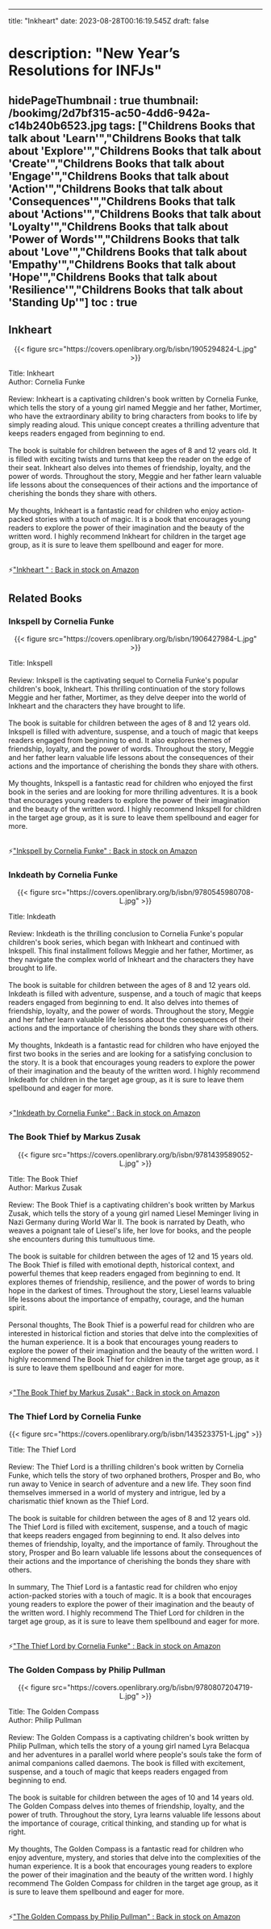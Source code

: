 
---
title: "Inkheart"
date: 2023-08-28T00:16:19.545Z
draft: false
# description: "New Year’s Resolutions for INFJs"
hidePageThumbnail : true
thumbnail: /bookimg/2d7bf315-ac50-4dd6-942a-c14b240b6523.jpg
tags: ["Childrens Books that talk about 'Learn'","Childrens Books that talk about 'Explore'","Childrens Books that talk about 'Create'","Childrens Books that talk about 'Engage'","Childrens Books that talk about 'Action'","Childrens Books that talk about 'Consequences'","Childrens Books that talk about 'Actions'","Childrens Books that talk about 'Loyalty'","Childrens Books that talk about 'Power of Words'","Childrens Books that talk about 'Love'","Childrens Books that talk about 'Empathy'","Childrens Books that talk about 'Hope'","Childrens Books that talk about 'Resilience'","Childrens Books that talk about 'Standing Up'"]
toc : true
---
## Inkheart 

<center>
{{< figure src="https://covers.openlibrary.org/b/isbn/1905294824-L.jpg" >}}
</center>

Title: Inkheart</br>
Author: Cornelia Funke</br></br>
Review: Inkheart is a captivating children's book written by Cornelia Funke, which tells the story of a young girl named Meggie and her father, Mortimer, who have the extraordinary ability to bring characters from books to life by simply reading aloud. This unique concept creates a thrilling adventure that keeps readers engaged from beginning to end.</br></br>
The book is suitable for children between the ages of 8 and 12 years old. It is filled with exciting twists and turns that keep the reader on the edge of their seat. Inkheart also delves into themes of friendship, loyalty, and the power of words. Throughout the story, Meggie and her father learn valuable life lessons about the consequences of their actions and the importance of cherishing the bonds they share with others.</br></br>
My thoughts, Inkheart is a fantastic read for children who enjoy action-packed stories with a touch of magic. It is a book that encourages young readers to explore the power of their imagination and the beauty of the written word. I highly recommend Inkheart for children in the target age group, as it is sure to leave them spellbound and eager for more.</br></br>

<p>⚡<a id="aflink" href="https://www.amazon.com/gp/search?ie=UTF8&tag=klayu00-20&linkCode=ur2&linkId=6639bed89a8ad8dd2705e40644eb43d3&camp=1789&creative=9325&index=books&keywords=Inkheart " class="one" target="_blank" title='"Inkheart " : Back in stock on Amazon'>"Inkheart " : Back in stock on Amazon</a></p>

## Related Books
### Inkspell by Cornelia Funke
<center>
{{< figure src="https://covers.openlibrary.org/b/isbn/1906427984-L.jpg" >}}
</center>

Title: Inkspell</br></br>
Review: Inkspell is the captivating sequel to Cornelia Funke's popular children's book, Inkheart. This thrilling continuation of the story follows Meggie and her father, Mortimer, as they delve deeper into the world of Inkheart and the characters they have brought to life.</br></br>
The book is suitable for children between the ages of 8 and 12 years old. Inkspell is filled with adventure, suspense, and a touch of magic that keeps readers engaged from beginning to end. It also explores themes of friendship, loyalty, and the power of words. Throughout the story, Meggie and her father learn valuable life lessons about the consequences of their actions and the importance of cherishing the bonds they share with others.</br></br>
My thoughts, Inkspell is a fantastic read for children who enjoyed the first book in the series and are looking for more thrilling adventures. It is a book that encourages young readers to explore the power of their imagination and the beauty of the written word. I highly recommend Inkspell for children in the target age group, as it is sure to leave them spellbound and eager for more.</br></br>

<p>⚡<a id="aflink" href="https://www.amazon.com/gp/search?ie=UTF8&tag=klayu00-20&linkCode=ur2&linkId=6639bed89a8ad8dd2705e40644eb43d3&camp=1789&creative=9325&index=books&keywords=Inkspell by Cornelia Funke" class="one" target="_blank" title='"Inkspell by Cornelia Funke" : Back in stock on Amazon'>"Inkspell by Cornelia Funke" : Back in stock on Amazon</a></p>

### Inkdeath by Cornelia Funke
<center>
{{< figure src="https://covers.openlibrary.org/b/isbn/9780545980708-L.jpg" >}}
</center>

Title: Inkdeath</br></br>
Review: Inkdeath is the thrilling conclusion to Cornelia Funke's popular children's book series, which began with Inkheart and continued with Inkspell. This final installment follows Meggie and her father, Mortimer, as they navigate the complex world of Inkheart and the characters they have brought to life.</br></br>
The book is suitable for children between the ages of 8 and 12 years old. Inkdeath is filled with adventure, suspense, and a touch of magic that keeps readers engaged from beginning to end. It also delves into themes of friendship, loyalty, and the power of words. Throughout the story, Meggie and her father learn valuable life lessons about the consequences of their actions and the importance of cherishing the bonds they share with others.</br></br>
My thoughts, Inkdeath is a fantastic read for children who have enjoyed the first two books in the series and are looking for a satisfying conclusion to the story. It is a book that encourages young readers to explore the power of their imagination and the beauty of the written word. I highly recommend Inkdeath for children in the target age group, as it is sure to leave them spellbound and eager for more.</br></br>

<p>⚡<a id="aflink" href="https://www.amazon.com/gp/search?ie=UTF8&tag=klayu00-20&linkCode=ur2&linkId=6639bed89a8ad8dd2705e40644eb43d3&camp=1789&creative=9325&index=books&keywords=Inkdeath by Cornelia Funke" class="one" target="_blank" title='"Inkdeath by Cornelia Funke" : Back in stock on Amazon'>"Inkdeath by Cornelia Funke" : Back in stock on Amazon</a></p>

### The Book Thief by Markus Zusak
<center>
{{< figure src="https://covers.openlibrary.org/b/isbn/9781439589052-L.jpg" >}}
</center>

Title: The Book Thief</br>
Author: Markus Zusak</br></br>
Review: The Book Thief is a captivating children's book written by Markus Zusak, which tells the story of a young girl named Liesel Meminger living in Nazi Germany during World War II. The book is narrated by Death, who weaves a poignant tale of Liesel's life, her love for books, and the people she encounters during this tumultuous time.</br></br>
The book is suitable for children between the ages of 12 and 15 years old. The Book Thief is filled with emotional depth, historical context, and powerful themes that keep readers engaged from beginning to end. It explores themes of friendship, resilience, and the power of words to bring hope in the darkest of times. Throughout the story, Liesel learns valuable life lessons about the importance of empathy, courage, and the human spirit.</br></br>
Personal thoughts, The Book Thief is a powerful read for children who are interested in historical fiction and stories that delve into the complexities of the human experience. It is a book that encourages young readers to explore the power of their imagination and the beauty of the written word. I highly recommend The Book Thief for children in the target age group, as it is sure to leave them spellbound and eager for more.</br></br>

<p>⚡<a id="aflink" href="https://www.amazon.com/gp/search?ie=UTF8&tag=klayu00-20&linkCode=ur2&linkId=6639bed89a8ad8dd2705e40644eb43d3&camp=1789&creative=9325&index=books&keywords=The Book Thief by Markus Zusak" class="one" target="_blank" title='"The Book Thief by Markus Zusak" : Back in stock on Amazon'>"The Book Thief by Markus Zusak" : Back in stock on Amazon</a></p>

### The Thief Lord by Cornelia Funke
<center>
{{< figure src="https://covers.openlibrary.org/b/isbn/1435233751-L.jpg" >}}
</center>

Title: The Thief Lord</br></br>
Review: The Thief Lord is a thrilling children's book written by Cornelia Funke, which tells the story of two orphaned brothers, Prosper and Bo, who run away to Venice in search of adventure and a new life. They soon find themselves immersed in a world of mystery and intrigue, led by a charismatic thief known as the Thief Lord.</br></br>
The book is suitable for children between the ages of 8 and 12 years old. The Thief Lord is filled with excitement, suspense, and a touch of magic that keeps readers engaged from beginning to end. It also delves into themes of friendship, loyalty, and the importance of family. Throughout the story, Prosper and Bo learn valuable life lessons about the consequences of their actions and the importance of cherishing the bonds they share with others.</br></br>
In summary, The Thief Lord is a fantastic read for children who enjoy action-packed stories with a touch of magic. It is a book that encourages young readers to explore the power of their imagination and the beauty of the written word. I highly recommend The Thief Lord for children in the target age group, as it is sure to leave them spellbound and eager for more.</br></br>

<p>⚡<a id="aflink" href="https://www.amazon.com/gp/search?ie=UTF8&tag=klayu00-20&linkCode=ur2&linkId=6639bed89a8ad8dd2705e40644eb43d3&camp=1789&creative=9325&index=books&keywords=The Thief Lord by Cornelia Funke" class="one" target="_blank" title='"The Thief Lord by Cornelia Funke" : Back in stock on Amazon'>"The Thief Lord by Cornelia Funke" : Back in stock on Amazon</a></p>

### The Golden Compass by Philip Pullman
<center>
{{< figure src="https://covers.openlibrary.org/b/isbn/9780807204719-L.jpg" >}}
</center>

Title: The Golden Compass</br>
Author: Philip Pullman</br></br>
Review: The Golden Compass is a captivating children's book written by Philip Pullman, which tells the story of a young girl named Lyra Belacqua and her adventures in a parallel world where people's souls take the form of animal companions called daemons. The book is filled with excitement, suspense, and a touch of magic that keeps readers engaged from beginning to end.</br></br>
The book is suitable for children between the ages of 10 and 14 years old. The Golden Compass delves into themes of friendship, loyalty, and the power of truth. Throughout the story, Lyra learns valuable life lessons about the importance of courage, critical thinking, and standing up for what is right.</br></br>
My thoughts, The Golden Compass is a fantastic read for children who enjoy adventure, mystery, and stories that delve into the complexities of the human experience. It is a book that encourages young readers to explore the power of their imagination and the beauty of the written word. I highly recommend The Golden Compass for children in the target age group, as it is sure to leave them spellbound and eager for more.</br></br>

<p>⚡<a id="aflink" href="https://www.amazon.com/gp/search?ie=UTF8&tag=klayu00-20&linkCode=ur2&linkId=6639bed89a8ad8dd2705e40644eb43d3&camp=1789&creative=9325&index=books&keywords=The Golden Compass by Philip Pullman" class="one" target="_blank" title='"The Golden Compass by Philip Pullman" : Back in stock on Amazon'>"The Golden Compass by Philip Pullman" : Back in stock on Amazon</a></p>
